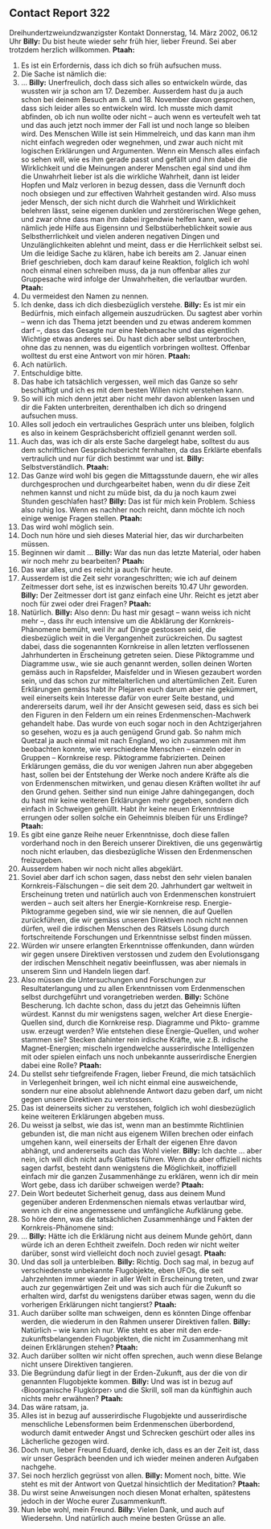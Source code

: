 ## Contact Report 322
Dreihundertzweiundzwanzigster Kontakt
Donnerstag, 14. März 2002, 06.12 Uhr
**Billy:**
Du bist heute wieder sehr früh hier, lieber Freund. Sei aber trotzdem herzlich willkommen.
**Ptaah:**
1. Es ist ein Erfordernis, dass ich dich so früh aufsuchen muss.
2. Die Sache ist nämlich die:
3. …
**Billy:**
Unerfreulich, doch dass sich alles so entwickeln würde, das wussten wir ja schon am 17. Dezember. Ausserdem hast du ja auch schon bei deinem Besuch am 8. und 18. November davon gesprochen, dass sich leider alles so entwickeln wird. Ich musste mich damit abfinden, ob ich nun wollte oder nicht – auch wenn es verteufelt weh tat und das auch jetzt noch immer der Fall ist und noch lange so bleiben wird. Des Menschen Wille ist sein Himmelreich, und das kann man ihm nicht einfach wegreden oder wegnehmen, und zwar auch nicht mit logischen Erklärungen und Argumenten. Wenn ein Mensch alles einfach so sehen will, wie es ihm gerade passt und gefällt und ihm dabei die Wirklichkeit und die Meinungen anderer Menschen egal sind und ihm die Unwahrheit lieber ist als die wirkliche Wahrheit, dann ist leider Hopfen und Malz verloren in bezug dessen, dass die Vernunft doch noch obsiegen und zur effectiven Wahrheit gestanden wird. Also muss jeder Mensch, der sich nicht durch die Wahrheit und Wirklichkeit belehren lässt, seine eigenen dunklen und zerstörerischen Wege gehen, und zwar ohne dass man ihm dabei irgendwie helfen kann, weil er nämlich jede Hilfe aus Eigensinn und Selbstüberheblichkeit sowie aus Selbstherrlichkeit und vielen anderen negativen Dingen und Unzulänglichkeiten ablehnt und meint, dass er die Herrlichkeit selbst sei. Um die leidige Sache zu klären, habe ich bereits am 2. Januar einen Brief geschrieben, doch kam darauf keine Reaktion, folglich ich wohl noch einmal einen schreiben muss, da ja nun offenbar alles zur Gruppesache wird infolge der Unwahrheiten, die verlautbar wurden.
**Ptaah:**
4. Du vermeidest den Namen zu nennen.
5. Ich denke, dass ich dich diesbezüglich verstehe.
**Billy:**
Es ist mir ein Bedürfnis, mich einfach allgemein auszudrücken. Du sagtest aber vorhin – wenn ich das Thema jetzt beenden und zu etwas anderem kommen darf –, dass das Gesagte nur eine Nebensache und das eigentlich Wichtige etwas anderes sei. Du hast dich aber selbst unterbrochen, ohne das zu nennen, was du eigentlich vorbringen wolltest. Offenbar wolltest du erst eine Antwort von mir hören.
**Ptaah:**
6. Ach natürlich.
7. Entschuldige bitte.
8. Das habe ich tatsächlich vergessen, weil mich das Ganze so sehr beschäftigt und ich es mit dem besten Willen nicht verstehen kann.
9. So will ich mich denn jetzt aber nicht mehr davon ablenken lassen und dir die Fakten unterbreiten, derenthalben ich dich so dringend aufsuchen muss.
10. Alles soll jedoch ein vertrauliches Gespräch unter uns bleiben, folglich es also in keinem Gesprächsbericht offiziell genannt werden soll.
11. Auch das, was ich dir als erste Sache dargelegt habe, solltest du aus dem schriftlichen Gesprächsbericht fernhalten, da das Erklärte ebenfalls vertraulich und nur für dich bestimmt war und ist.
**Billy:**
Selbstverständlich.
**Ptaah:**
12. Das Ganze wird wohl bis gegen die Mittagsstunde dauern, ehe wir alles durchgesprochen und durchgearbeitet haben, wenn du dir diese Zeit nehmen kannst und nicht zu müde bist, da du ja noch kaum zwei Stunden geschlafen hast?
**Billy:**
Das ist für mich kein Problem. Schiess also ruhig los. Wenn es nachher noch reicht, dann möchte ich noch einige wenige Fragen stellen.
**Ptaah:**
13. Das wird wohl möglich sein.
14. Doch nun höre und sieh dieses Material hier, das wir durcharbeiten müssen.
15. Beginnen wir damit …
**Billy:**
War das nun das letzte Material, oder haben wir noch mehr zu bearbeiten?
**Ptaah:**
16. Das war alles, und es reicht ja auch für heute.
17. Ausserdem ist die Zeit sehr vorangeschritten; wie ich auf deinem Zeitmesser dort sehe, ist es inzwischen bereits 10.47 Uhr geworden.
**Billy:**
Der Zeitmesser dort ist ganz einfach eine Uhr. Reicht es jetzt aber noch für zwei oder drei Fragen?
**Ptaah:**
18. Natürlich.
**Billy:**
Also denn: Du hast mir gesagt – wann weiss ich nicht mehr –, dass ihr euch intensive um die Abklärung der Kornkreis-Phänomene bemüht, weil ihr auf Dinge gestossen seid, die diesbezüglich weit in die Vergangenheit zurückreichen. Du sagtest dabei, dass die sogenannten Kornkreise in allen letzten verflossenen Jahrhunderten in Erscheinung getreten seien. Diese Piktogramme und Diagramme usw., wie sie auch genannt werden, sollen deinen Worten gemäss auch in Rapsfelder, Maisfelder und in Wiesen gezaubert worden sein, und das schon zur mittelalterlichen und altertümlichen Zeit. Euren Erklärungen gemäss habt ihr Plejaren euch darum aber nie gekümmert, weil einerseits kein Interesse dafür von eurer Seite bestand, und andererseits darum, weil ihr der Ansicht gewesen seid, dass es sich bei den Figuren in den Feldern um ein reines Erdenmenschen-Machwerk gehandelt habe. Das wurde von euch sogar noch in den Achtzigerjahren so gesehen, wozu es ja auch genügend Grund gab. So nahm mich Quetzal ja auch einmal mit nach England, wo ich zusammen mit ihm beobachten konnte, wie verschiedene Menschen – einzeln oder in Gruppen – Kornkreise resp. Piktogramme fabrizierten. Deinen Erklärungen gemäss, die du vor wenigen Jahren nun aber abgegeben hast, sollen bei der Entstehung der Werke noch andere Kräfte als die von Erdenmenschen mitwirken, und genau diesen Kräften wolltet ihr auf den Grund gehen. Seither sind nun einige Jahre dahingegangen, doch du hast mir keine weiteren Erklärungen mehr gegeben, sondern dich einfach in Schweigen gehüllt. Habt ihr keine neuen Erkenntnisse errungen oder sollen solche ein Geheimnis bleiben für uns Erdlinge?
**Ptaah:**
19. Es gibt eine ganze Reihe neuer Erkenntnisse, doch diese fallen vorderhand noch in den Bereich unserer Direktiven, die uns gegenwärtig noch nicht erlauben, das diesbezügliche Wissen den Erdenmenschen freizugeben.
20. Ausserdem haben wir noch nicht alles abgeklärt.
21. Soviel aber darf ich schon sagen, dass nebst den sehr vielen banalen Kornkreis-Fälschungen – die seit dem 20. Jahrhundert gar weltweit in Erscheinung treten und natürlich auch von Erdenmenschen konstruiert werden – auch seit alters her Energie-Kornkreise resp. Energie-Piktogramme gegeben sind, wie wir sie nennen, die auf Quellen zurückführen, die wir gemäss unseren Direktiven noch nicht nennen dürfen, weil die irdischen Menschen des Rätsels Lösung durch fortschreitende Forschungen und Erkenntnisse selbst finden müssen.
22. Würden wir unsere erlangten Erkenntnisse offenkunden, dann würden wir gegen unsere Direktiven verstossen und zudem den Evolutionsgang der irdischen Menschheit negativ beeinflussen, was aber niemals in unserem Sinn und Handeln liegen darf.
23. Also müssen die Untersuchungen und Forschungen zur Resultaterlangung und zu allen Erkenntnissen vom Erdenmenschen selbst durchgeführt und vorangetrieben werden.
**Billy:**
Schöne Bescherung. Ich dachte schon, dass du jetzt das Geheimnis lüften würdest. Kannst du mir wenigstens sagen, welcher Art diese Energie-Quellen sind, durch die Kornkreise resp. Diagramme und Pikto- gramme usw. erzeugt werden? Wie entstehen diese Energie-Quellen, und woher stammen sie? Stecken dahinter rein irdische Kräfte, wie z.B. irdische Magnet-Energien; mischeln irgendwelche ausserirdische Intelligenzen mit oder spielen einfach uns noch unbekannte ausserirdische Energien dabei eine Rolle?
**Ptaah:**
24. Du stellst sehr tiefgreifende Fragen, lieber Freund, die mich tatsächlich in Verlegenheit bringen, weil ich nicht einmal eine ausweichende, sondern nur eine absolut ablehnende Antwort dazu geben darf, um nicht gegen unsere Direktiven zu verstossen.
25. Das ist deinerseits sicher zu verstehen, folglich ich wohl diesbezüglich keine weiteren Erklärungen abgeben muss.
26. Du weisst ja selbst, wie das ist, wenn man an bestimmte Richtlinien gebunden ist, die man nicht aus eigenem Willen brechen oder einfach umgehen kann, weil einerseits der Erhalt der eigenen Ehre davon abhängt, und andererseits auch das Wohl vieler.
**Billy:**
Ich dachte … aber nein, ich will dich nicht aufs Glatteis führen. Wenn du aber offiziell nichts sagen darfst, besteht dann wenigstens die Möglichkeit, inoffiziell einfach mir die ganzen Zusammenhänge zu erklären, wenn ich dir mein Wort gebe, dass ich darüber schweigen werde?
**Ptaah:**
27. Dein Wort bedeutet Sicherheit genug, dass aus deinem Mund gegenüber anderen Erdenmenschen niemals etwas verlautbar wird, wenn ich dir eine angemessene und umfängliche Aufklärung gebe.
28. So höre denn, was die tatsächlichen Zusammenhänge und Fakten der Kornkreis-Phänomene sind:
29. …
**Billy:**
Hätte ich die Erklärung nicht aus deinem Munde gehört, dann würde ich an deren Echtheit zweifeln. Doch reden wir nicht weiter darüber, sonst wird vielleicht doch noch zuviel gesagt.
**Ptaah:**
30. Und das soll ja unterbleiben.
**Billy:**
Richtig. Doch sag mal, in bezug auf verschiedenste unbekannte Flugobjekte, eben UFOs, die seit Jahrzehnten immer wieder in aller Welt in Erscheinung treten, und zwar auch zur gegenwärtigen Zeit und was sich auch für die Zukunft so erhalten wird, darfst du wenigstens darüber etwas sagen, wenn du die vorherigen Erklärungen nicht tangierst?
**Ptaah:**
31. Auch darüber sollte man schweigen, denn es könnten Dinge offenbar werden, die wiederum in den Rahmen unserer Direktiven fallen.
**Billy:**
Natürlich – wie kann ich nur. Wie steht es aber mit den erde-zukunftsbelangenden Flugobjekten, die nicht im Zusammenhang mit deinen Erklärungen stehen?
**Ptaah:**
32. Auch darüber sollten wir nicht offen sprechen, auch wenn diese Belange nicht unsere Direktiven tangieren.
33. Die Begründung dafür liegt in der Erden-Zukunft, aus der die von dir genannten Flugobjekte kommen.
**Billy:**
Und was ist in bezug auf ‹Bioorganische Flugkörper› und die Skrill, soll man da künftighin auch nichts mehr erwähnen?
**Ptaah:**
34. Das wäre ratsam, ja.
35. Alles ist in bezug auf ausserirdische Flugobjekte und ausserirdische menschliche Lebensformen beim Erdenmenschen überbordend, wodurch damit entweder Angst und Schrecken geschürt oder alles ins Lächerliche gezogen wird.
36. Doch nun, lieber Freund Eduard, denke ich, dass es an der Zeit ist, dass wir unser Gespräch beenden und ich wieder meinen anderen Aufgaben nachgehe.
37. Sei noch herzlich gegrüsst von allen.
**Billy:**
Moment noch, bitte. Wie steht es mit der Antwort von Quetzal hinsichtlich der Meditation?
**Ptaah:**
38. Du wirst seine Anweisungen noch diesen Monat erhalten, spätestens jedoch in der Woche eurer Zusammenkunft.
39. Nun lebe wohl, mein Freund.
**Billy:**
Vielen Dank, und auch auf Wiedersehn. Und natürlich auch meine besten Grüsse an alle.